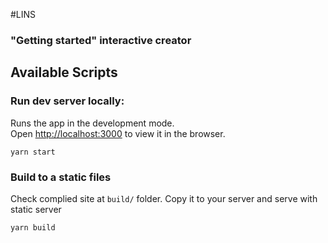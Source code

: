 #LINS

### "Getting started" interactive creator

## Available Scripts

### Run dev server locally:

Runs the app in the development mode.<br />
Open [http://localhost:3000](http://localhost:3000) to view it in the browser.

```
yarn start
```


### Build to a static files

Check complied site at `build/` folder. Copy it to your server and serve with static server

```
yarn build
```

